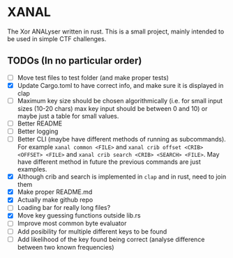 # XANAL
The Xor ANALyser written in rust. This is a small project, mainly intended to be used in simple CTF challenges.

## TODOs (In no particular order)
- [ ] Move test files to test folder (and make proper tests)
- [x] Update Cargo.toml to have correct info, and make sure it is displayed in clap 
- [ ] Maximum key size should be chosen algorithmically (i.e. for small input sizes (10-20 chars) max key input should be between 0 and 10) or maybe just a table for small values.
- [ ] Better README
- [ ] Better logging
- [ ] Better CLI (maybe have different methods of running as subcommands). For example `xanal common <FILE>` and `xanal crib offset <CRIB> <OFFSET> <FILE>` and `xanal crib search <CRIB> <SEARCH> <FILE>`. May have different method in future the previous commands are just examples.
- [x] Although crib and search is implemented in `clap` and in rust, need to join them
- [x] Make proper README.md
- [x] Actually make github repo
- [ ] Loading bar for really long files?
- [x] Move key guessing functions outside lib.rs
- [ ] Improve most common byte evaluator
- [ ] Add posibility for multiple different keys to be found
- [ ] Add likelihood of the key found being correct (analyse difference between two known frequencies)
